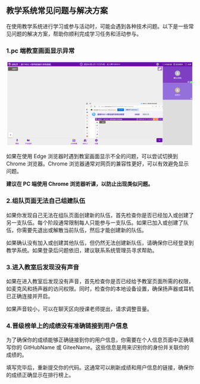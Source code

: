 ## 教学系统常见问题与解决方案

在使用教学系统进行学习或参与活动时，可能会遇到各种技术问题。以下是一些常见问题的解决方案，帮助你顺利完成学习任务和活动参与。

### 1.pc 端教室画面显示异常

![](resource/ch1/05-1.png)

如果在使用 Edge 浏览器时遇到教室画面显示不全的问题，可以尝试切换到 Chrome 浏览器。Chrome 浏览器通常对网页的兼容性更好，可以有效避免显示问题。

**建议在 PC 端使用 Chrome 浏览器听课，以防止出现类似问题。**

### 2.组队页面无法自己组建队伍

如果你发现自己无法在组队页面创建新的队伍，首先检查你是否已经加入或创建了另一支队伍。每个阶段通常限制每人只能参与一支队伍。如果已加入或创建了队伍，你需要先退出或解散当前队伍，然后才能创建新的队伍。

如果确认没有加入或创建其他队伍，但仍然无法创建新队伍，请确保你已经登录到教学系统。如果登录后问题依旧，建议联系系统管理员寻求帮助。

### 3.进入教室后发现没有声音

如果在进入教室后发现没有声音，首先检查你是否已经给予教室页面所需的权限，如麦克风和扬声器的访问权限。同时，检查你的本地设备设置，确保扬声器或耳机已正确连接并开启。

如果声音较小，可以在聊天区向授课老师提出，请求调整音量。

### 4.晋级榜单上的成绩没有准确链接到用户信息

为了确保你的成绩能够正确链接到你的用户信息，你需要在个人信息页面中正确填写你的 GitHubName 或 GiteeName。这些信息是用来识别你的身份并关联你的成绩的。

填写完毕后，重新提交你的代码。这通常可以刷新成绩和用户信息的链接，确保你的成绩正确显示在排行榜上。
